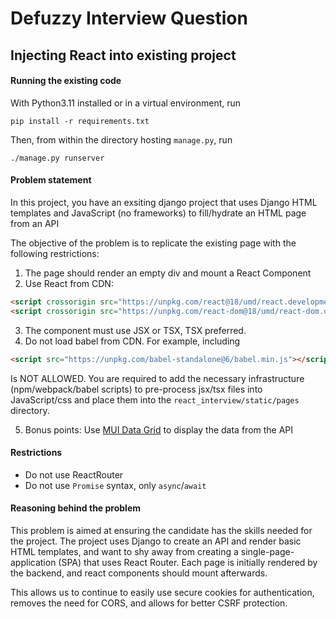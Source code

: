 # Defuzzy Interview Question

## Injecting React into existing project

#### Running the existing code
With Python3.11 installed or in a virtual environment, run
```shell
pip install -r requirements.txt
```

Then, from within the directory hosting `manage.py`, run
```shell
./manage.py runserver
```

#### Problem statement
In this project, you have an exsiting django project that uses Django HTML templates and JavaScript (no frameworks)
to fill/hydrate an HTML page from an API

The objective of the problem is to replicate the existing page with the following restrictions:

1. The page should render an empty div and mount a React Component
2. Use React from CDN: 
 ```html
<script crossorigin src="https://unpkg.com/react@18/umd/react.development.js"></script>
<script crossorigin src="https://unpkg.com/react-dom@18/umd/react-dom.development.js"></script>
```
3. The component must use JSX or TSX, TSX preferred.
4. Do not load babel from CDN. For example, including
```html
<script src="https://unpkg.com/babel-standalone@6/babel.min.js"></script>

```
Is NOT ALLOWED. You are required to add the necessary infrastructure (npm/webpack/babel scripts) to pre-process jsx/tsx files into JavaScript/css and place them
into the `react_interview/static/pages` directory.

5. Bonus points: Use [MUI Data Grid](https://mui.com/x/react-data-grid/) to display the data from the API

#### Restrictions
* Do not use ReactRouter
* Do not use `Promise` syntax, only `async`/`await`
#### Reasoning behind the problem
This problem is aimed at ensuring the candidate has the skills needed for the project.
The project uses Django to create an API and render basic HTML templates, and want to shy away
from creating a single-page-application (SPA) that uses React Router. Each page is initially rendered by the backend, and
react components should mount afterwards.

This allows us to continue to easily use secure cookies for authentication, removes the need for CORS,
and allows for better CSRF protection.

